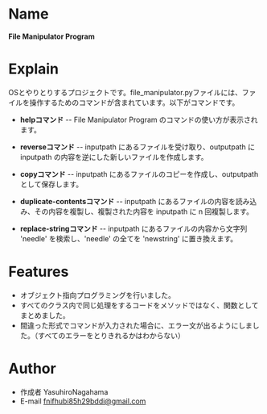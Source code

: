 # Name

**File Manipulator Program**

# Explain

OSとやりとりするプロジェクトです。file_manipulator.pyファイルには、ファイルを操作するためのコマンドが含まれています。以下がコマンドです。

* **helpコマンド** -- File Manipulator Program のコマンドの使い方が表示されます。

* **reverseコマンド** -- inputpath にあるファイルを受け取り、outputpath に inputpath の内容を逆にした新しいファイルを作成します。

* **copyコマンド** -- inputpath にあるファイルのコピーを作成し、outputpath として保存します。

* **duplicate-contentsコマンド** -- inputpath にあるファイルの内容を読み込み、その内容を複製し、複製された内容を inputpath に n 回複製します。

* **replace-stringコマンド** -- inputpath にあるファイルの内容から文字列 'needle' を検索し、'needle' の全てを 'newstring' に置き換えます。

# Features

* オブジェクト指向プログラミングを行いました。
* すべてのクラス内で同じ処理をするコードをメソッドではなく、関数としてまとめました。
* 間違った形式でコマンドが入力された場合に、エラー文が出るようにしました。（すべてのエラーをとりきれるかはわからない）

# Author

* 作成者 YasuhiroNagahama
* E-mail fnifhubi85h29bddi@gmail.com
